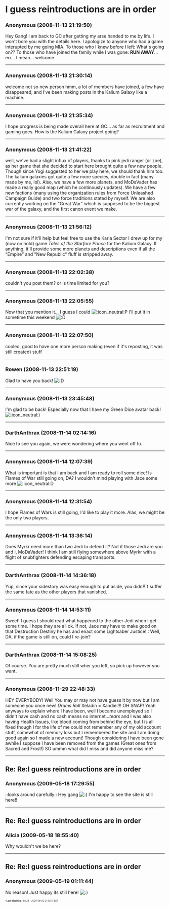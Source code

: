 # I guess reintroductions are in order

### **Anonymous** (2008-11-13 21:19:50)

Hey Gang!
I am back to GC after getting my arse handed to me by life. I won't bore you with the details here.
I apologize to anyone who had a game interupted by me going MIA.
To those who I knew before I left: What's going on??
To those who have joined the family while I was gone: **RUN AWAY**... err... I mean... welcome
<span style="font-size: 0.01em;">(seriously, run away)</span>

---

### **Anonymous** (2008-11-13 21:30:14)

welcome not so new person
hmm, a lot of members have joined, a few have disappeared, and I've been making posts in the Kalium Galaxy like a machine.

---

### **Anonymous** (2008-11-13 21:35:34)

I hope progress is being made overall here at GC... as far as recruitment and gaming goes.
How is the Kalium Galaxy project going?

---

### **Anonymous** (2008-11-13 21:41:22)

well, we've had a slight influx of players, thanks to pink jedi ranger (or zoe), as her game that she decided to start here brought quite a few new people. Though since Yogi suggested to her we play here, we should thank him too.
The kalium galaxies got quite a few more species, double in fact (many made by me, lol). Also, we have a few more planets, and MoDaVader has made a really good map (which he continously updates). We have a few new factions (many using the organization rules from Force Unleashed Campaign Guide) and two force traditions stated by myself. We are also currently working on the "Great War" which is supposed to be the biggest war of the galaxy, and the first canon event we make.

---

### **Anonymous** (2008-11-13 21:56:12)

I'm not sure if it'll help but feel free to use the Karia Sector I drew up for my (now on hold) game *Tales of the Starfore Prince* for the Kalium Galaxy.
If anything, it'll provide some more planets and descriptions even if all the "Empire" and "New Republic" fluff is stripped away.

---

### **Anonymous** (2008-11-13 22:02:38)

couldn't you post them? or is time limited for you?

---

### **Anonymous** (2008-11-13 22:05:55)

Now that you mention it... I guess I could <!-- s:- -->![:icon_neutral:](https://i.ibb.co/zdkGtP3/icon-neutral.gif)<!-- s:- -->P
I'll put it in sometime this weekend <!-- s:D -->![:D](https://i.ibb.co/MDcFvFDD/icon-e-biggrin.gif)<!-- s:D -->

---

### **Anonymous** (2008-11-13 22:07:50)

cooleo, good to have one more person making (even if it's reposting, it was still created) stuff

---

### **Rowen** (2008-11-13 22:51:19)

Glad to have you back! <!-- s:D -->![:D](https://i.ibb.co/MDcFvFDD/icon-e-biggrin.gif)<!-- s:D -->

---

### **Anonymous** (2008-11-13 23:45:48)

I'm glad to be back!
Especially now that I have my Green Dice avatar back! <!-- s:- -->![:icon_neutral:](https://i.ibb.co/zdkGtP3/icon-neutral.gif)<!-- s:- -->)

---

### **DarthAnthrax** (2008-11-14 02:14:16)

Nice to see you again, we were wondering where you went off to.

---

### **Anonymous** (2008-11-14 12:07:39)

What is important is that I am back and I am ready to roll some dice!
Is Flames of War still going on, DA? I wouldn't mind playing with Jace some more <!-- s:- -->![:icon_neutral:](https://i.ibb.co/zdkGtP3/icon-neutral.gif)<!-- s:- -->D

---

### **Anonymous** (2008-11-14 12:31:54)

I hope Flames of Wars is still going, I'd like to play it more. Alas, we might be the only two players.

---

### **Anonymous** (2008-11-14 13:36:14)

Does Myrkr need more than two Jedi to defend it?
Not if those Jedi are you and I, MoDaVader!
I think I am still flying somewhere above Myrkr with a flight of snubfighters defending escaping transports.

---

### **DarthAnthrax** (2008-11-14 14:36:18)

Yup, since your sidestory was easy enough to put aside, you didnÂ´t suffer the same fate as the other players that vanished.

---

### **Anonymous** (2008-11-14 14:53:11)

Sweet! I guess I should read what happened to the other Jedi when I get some time. I hope they are all ok.
If not, Jace may have to make good on that Destruction Destiny he has and enact some Lightsaber Justice! :
Well, DA, if the game is still on, could I re-join?

---

### **DarthAnthrax** (2008-11-14 15:08:25)

Of course. You are pretty much still wher you left, so pick up however you want.

---

### **Anonymous** (2008-11-29 22:48:33)

HEY EVERYBODY! Well You may or may not have guess it by now but I am someone you once new!
*Drums Roll* Xeladin = Xandiel!!! OH SNAP!
Yeah anyways to explain where I have been, well I became unemployed so I didn't have cash and no cash means no internet...*tears* and I was also having Health Issues, like blood coming from behind the eye, but I is all fixed though I for the life of me could not remember any of my old account stuff, somewhat of memory loss but I remembered the site and I am doing good again so I made a new account! Though considering I have been gone awhile I suppose I have been removed from the games (Great ones from Sacred and Frost!)
SO ummm what did I miss and did anyone miss me?

---

## Re: Re:I guess reintroductions are in order

### **Anonymous** (2009-05-18 17:29:55)

::looks around carefully::
Hey gang <!-- s:) -->![:)](https://i.ibb.co/8LPNcWCM/icon-e-smile.gif)<!-- s:) --> I'm happy to see the site is still here!!

---

## Re: Re:I guess reintroductions are in order

### **Alicia** (2009-05-18 18:55:40)

Why wouldn't we be here?

---

## Re: Re:I guess reintroductions are in order

### **Anonymous** (2009-05-19 01:11:44)

No reason!
Just happy its still here! <!-- s:) -->![:)](https://i.ibb.co/8LPNcWCM/icon-e-smile.gif)<!-- s:) -->



<span style="font-size: 0.5em;">***Last Modified**: 4.0.28 - *2025-06-02 21:38:17 EDT*</span>
